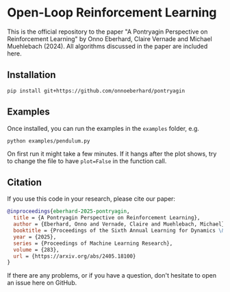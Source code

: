 # Open-Loop Reinforcement Learning

This is the official repository to the paper "A Pontryagin Perspective on Reinforcement Learning" by Onno Eberhard, Claire Vernade and Michael Muehlebach (2024).
All algorithms discussed in the paper are included here.

## Installation
```
pip install git+https://github.com/onnoeberhard/pontryagin
```

## Examples
Once installed, you can run the examples in the `examples` folder, e.g.
```
python examples/pendulum.py
``` 
On first run it might take a few minutes. If it hangs after the plot shows, try to change the file to have `plot=False` in the function call.

## Citation
If you use this code in your research, please cite our paper:
```bibtex
@inproceedings{eberhard-2025-pontryagin,
  title = {A Pontryagin Perspective on Reinforcement Learning},
  author = {Eberhard, Onno and Vernade, Claire and Muehlebach, Michael},
  booktitle = {Proceedings of the Sixth Annual Learning for Dynamics \& Control Conference},
  year = {2025},
  series = {Proceedings of Machine Learning Research},
  volume = {283},
  url = {https://arxiv.org/abs/2405.18100}
}
```

If there are any problems, or if you have a question, don't hesitate to open an issue here on GitHub.
